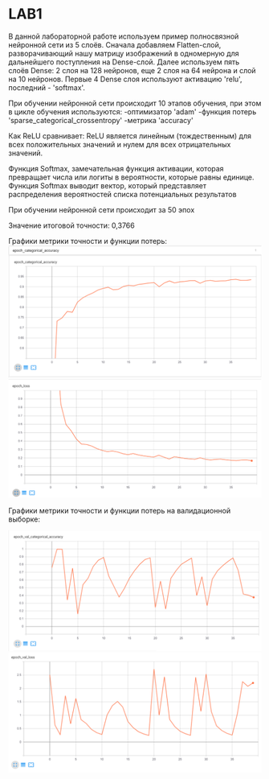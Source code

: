 # LAB1
В данной лабораторной работе используем пример полносвязной нейронной сети из 5 слоёв. 
Сначала добавляем Flatten-слой, разворачивающий нашу матрицу изображений в одномерную для дальнейшего поступления на Dense-слой.
Далее используем пять слоёв Dense: 2 слоя на 128 нейронов, еще 2 слоя на 64 нейрона и слой на 10 нейронов. 
Первые 4 Dense слоя используют активацию 'relu', последний - 'softmax'.

При обучении нейронной сети происходит 10 этапов обучения, при этом в цикле обучения используются:
-оптимизатор 'adam'
-функция потерь 'sparse_categorical_crossentropy'
-метрика 'accuracy'

Как ReLU сравнивает: ReLU является линейным (тождественным) для всех положительных значений и нулем для всех отрицательных значений.

Функция Softmax, замечательная функция активации, которая превращает числа или логиты в вероятности, которые равны единице. Функция Softmax выводит вектор, который представляет распределения вероятностей списка потенциальных результатов

При обучении нейронной сети происходит за 50 эпох

Значение итоговой точности: 0,3766

Графики метрики точности и функции потерь:
![Image alt](https://github.com/PavelPoukh/LAB1/blob/master/epoch_categorical_accuracy.PNG)
![Image alt](https://github.com/PavelPoukh/LAB1/blob/master/epoch_loss.PNG)

Графики метрики точности и функции потерь на валидационной выборке:

![Image alt](https://github.com/PavelPoukh/LAB1/blob/master/epoch_var_categorical_accuracy.PNG)
![Image alt](https://github.com/PavelPoukh/LAB1/blob/master/epoch_var_loss.PNG)
